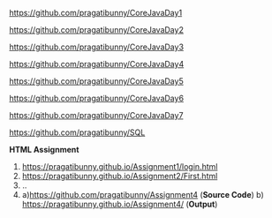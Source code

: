 https://github.com/pragatibunny/CoreJavaDay1

https://github.com/pragatibunny/CoreJavaDay2

https://github.com/pragatibunny/CoreJavaDay3

https://github.com/pragatibunny/CoreJavaDay4

https://github.com/pragatibunny/CoreJavaDay5

https://github.com/pragatibunny/CoreJavaDay6

https://github.com/pragatibunny/CoreJavaDay7

https://github.com/pragatibunny/SQL

**HTML Assignment**

1)   https://pragatibunny.github.io/Assignment1/login.html
2)   https://pragatibunny.github.io/Assignment2/First.html
3)   ..
4)  a)https://github.com/pragatibunny/Assignment4 (**Source Code**)    b) https://pragatibunny.github.io/Assignment4/    (**Output**) 
